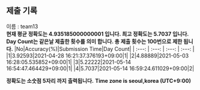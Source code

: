 


  
## 제출 기록  
이름 : team13  
**현재 평균 정확도는 4.935185000000001 입니다. 최고 정확도는 5.7037 입니다.**  
**Day Count는 같은날 제출한 횟수를 의미 합니다. 총 제출 횟수는 100번으로 제한 됩니다.**
|No|Accuracy(%)|Submission Time|Day Count|
| :---: | :---: | :---: | :---: |
|1|3.92593|2021-04-28 16:21:37.376193+09:00|1|
|2|4.88889|2021-05-03 16:28:05.535852+09:00|1|
|3|5.22222|2021-05-14 16:54:47.464429+09:00|1|
|4|5.7037|2021-05-14 16:59:24.611029+09:00|2|


**정확도는 소숫점 5자리 까지 출력됩니다.**
**Time zone is seoul,korea (UTC+9:00)**

